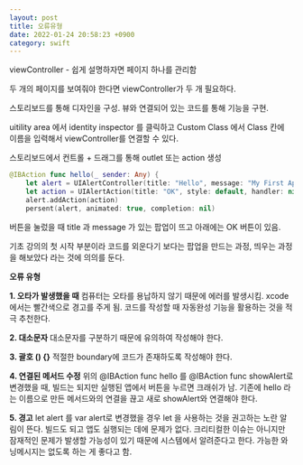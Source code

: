 ```yaml
---
layout: post
title: 오류유형
date: 2022-01-24 20:58:23 +0900
category: swift
---
```


viewController - 쉽게 설명하자면 페이지 하나를 관리함

두 개의 페이지를 보여줘야 한다면 viewController가 두 개 필요하다.

스토리보드를 통해 디자인을 구성.  뷰와 연결되어 있는 코드를 통해 기능을 구현.

uitility area 에서 identity inspector 를 클릭하고 Custom Class 에서 Class 칸에 이름을 입력해서 viewController를 연결할 수 있다.

스토리보드에서 컨트롤 + 드래그를 통해 outlet 또는 action 생성

```swift
@IBAction func hello(_ sender: Any) {
    let alert = UIAlertController(title: "Hello", message: "My First App!!", preferredStyle: .alert)
    let action = UIAlertAction(title: "OK", style: default, handler: nil)
    alert.addAction(action)
    persent(alert, animated: true, completion: nil)
```

버튼을 눌렀을 때 title 과 message 가 있는 팝업이 뜨고 아래에는 OK 버튼이 있음.

기초 강의의 첫 시작 부분이라 코드를 외운다기 보다는 팝업을 만드는 과정, 띄우는 과정을 해보았다 라는 것에 의의를 둔다.


**오류 유형**

**1. 오타가 발생했을 때**
컴퓨터는 오타를 용납하지 않기 때문에 에러를 발생시킴. xcode에서는 빨간색으로 경고를 주게 됨.
코드를 작성할 때 자동완성 기능을 활용하는 것을 적극 추천한다.


**2. 대소문자**
대소문자를 구분하기 때문에 유의하여 작성해야 한다.


**3. 괄호 () {}**
적절한 boundary에 코드가 존재하도록 작성해야 한다.


**4. 연결된 메서드 수정**
위의 @IBAction func hello 를 @IBAction func showAlert로 변경했을 때, 빌드는 되지만 실행된 앱에서 버튼을 누르면 크래쉬가 남.
기존에 hello 라는 이름으로 만든 메서드와의 연결을 끊고 새로 showAlert와 연결해야 한다.


**5. 경고**
let alert 를 var alert로 변경했을 경우 let 을 사용하는 것을 권고하는 노란 알림이 뜬다.
빌드도 되고 앱도 실행되는 데에 문제가 없다.
크리티컬한 이슈는 아니지만 잠재적인 문제가 발생할 가능성이 있기 때문에 시스템에서 알려준다고 한다.
가능한 와닝메시지는 없도록 하는 게 좋다고 함.
